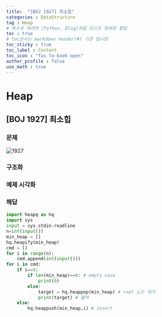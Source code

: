 ```yaml
---
title:  "[BOJ 1927] 최소힙"
categories : DataStructure
tag : Heap
# 복수로 하려면 [Python, Blog]처럼 리스트 형태로 할당
toc : true
# toc순서는 markdown header(#) 기준 입니당
toc_sticky : true
toc_label : Content
toc_icon : "fas fa-book-open"
author_profile : false
use_math : true
---
```



# Heap

## [BOJ 1927] 최소힙

### 문제
![1927](https://github.com/SEUNGYEOPOH/SEUNGYEOPOH/assets/81912557/455f21c0-af04-4494-b070-b16c8c8f43b4)

### 구조화


### 예제 시각화



### 해답
```python
import heapq as hq
import sys
input = sys.stdin.readline
n=int(input())
min_heap = []
hq.heapify(min_heap)
cmd = []
for i in range(n):
    cmd.append(int(input()))
for i in cmd:
    if i==0:
        if len(min_heap)==0: # empty case
            print(0)
        else:
            target = hq.heappop(min_heap) # root 노드 제거 
            print(target) # 출력
    else:
        hq.heappush(min_heap,i) # insert
```

